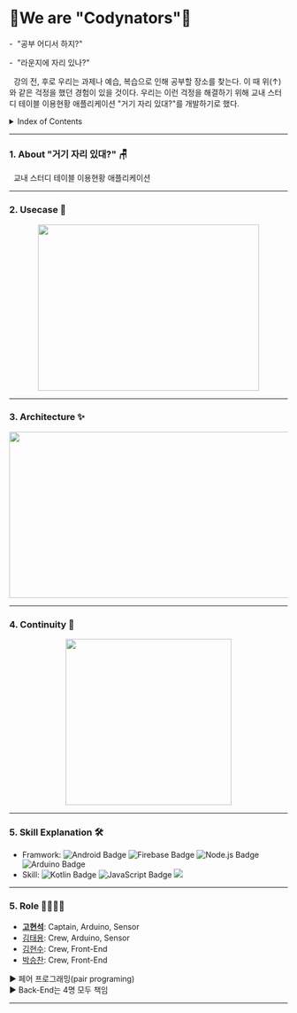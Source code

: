 # 🤗We are "Codynators"🤗

-&nbsp; "공부 어디서 하지?"

-&nbsp; "라운지에 자리 있나?"

&nbsp;  강의 전, 후로 우리는 과제나 예습, 복습으로 인해 공부할 장소를 찾는다. 이 때 위(↑)와 같은 걱정을 했던 경험이 있을 것이다. 우리는 이런 걱정을 해결하기 위해 교내 스터디 테이블 이용현황 애플리케이션 "거기 자리 있대?"를 개발하기로 했다. 

<details><summary>Index of Contents</summary>
  &nbsp;&nbsp;  1. About "거기 자리 있대?"🪑

  2. Usecase 💻

  3. Continuity 💻
  
  4. Skill Explanation 🛠
  
  5. Role 👨‍👨‍👦‍👦
  
</details>

* * *

### 1. About "거기 자리 있대?" 🪑
&nbsp;  교내 스터디 테이블 이용현황 애플리케이션

* * *

### 2. Usecase 📝
<p align="center"><img src="https://user-images.githubusercontent.com/56003992/135412854-d02ebd3c-66bb-4446-b3af-90a4e48af193.png"  width="400" height="300"></p> 

* * *

### 3. Architecture ✨
<p align="center"><img src="https://user-images.githubusercontent.com/87136217/127748522-c380a00c-2e47-461f-a918-75a3eb352648.png"  width="600" height="300"></p> 

* * *

### 4. Continuity 🎨
<p align="center"><img src="https://user-images.githubusercontent.com/56003992/127262876-6703dc7e-22ff-43b0-83e4-9a1eebbe9135.jpg"  width="300" height="300"></p> 

* * *

### 5. Skill Explanation 🛠
- Framwork: ![Android Badge](https://img.shields.io/badge/-Android-3DDC84?style=flat&logo=Android&logoColor=FFFFFF) ![Firebase Badge](https://img.shields.io/badge/-Firebase-ff0000?style=flat&logo=Firebase) ![Node.js Badge](https://img.shields.io/badge/-Node.js-660099?style=flat&logo=Node.js) ![Arduino Badge](https://img.shields.io/badge/-Arduino-FFFFFF?style=flat&logo=Arduino) 
- Skill: ![Kotlin Badge](https://img.shields.io/badge/-Kotlin-0095D5?style=flat&logo=Kotlin&logoColor=FFFFFF) ![JavaScript Badge](https://img.shields.io/badge/-JavaScript-005666?style=flat&logo=JavaScript) ![](https://camo.githubusercontent.com/89b52efeb1444c107d4e810705983737057a6dbaf44dd97977abb35ffa92dda9/68747470733a2f2f696d672e736869656c64732e696f2f62616467652f432b2b2d3030353939433f7374796c653d666c61742d737175617265266c6f676f3d43253242253242266c6f676f436f6c6f723d7768697465)


* * *

### 5. Role 👨‍👨‍👦‍👦
- **[고현석](https://github.com/khsexk)**: Captain, Arduino, Sensor
- [김태용](https://github.com/YongsHub): Crew, Arduino, Sensor
- [김현수](https://github.com/KimHacne): Crew, Front-End
- [박승찬](https://github.com/eemdeeks): Crew, Front-End

▶ 페어 프로그래밍(pair programing)    
▶ Back-End는 4명 모두 책임

* * *
